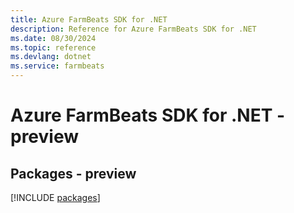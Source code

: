 ```yaml
---
title: Azure FarmBeats SDK for .NET
description: Reference for Azure FarmBeats SDK for .NET
ms.date: 08/30/2024
ms.topic: reference
ms.devlang: dotnet
ms.service: farmbeats
---
```

# Azure FarmBeats SDK for .NET - preview
## Packages - preview
[!INCLUDE [packages](farmbeats-index.md)]